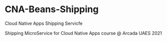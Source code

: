 # CNA-Beans-Shipping
Cloud Native Apps Shipping Servicfe


Shipping MicroService for Cloud Native Apps course @ Arcada UAES 2021
